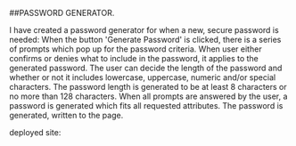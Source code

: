
##PASSWORD GENERATOR. 

I have created a password generator for when a new, secure password is needed:
When the button 'Generate Password' is clicked, there is a series of prompts which pop up for the password criteria. When user either confirms or denies what to include in the password, it applies to the generated password. The user can decide the length of the password and whether or not it includes lowercase, uppercase, numeric and/or special characters. The password length is generated to be at least 8 characters or no more than 128 characters. When all prompts are answered by the user, a password is generated which fits all requested attributes. The password is generated, written to the page. 


deployed site: 

